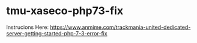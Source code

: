 # tmu-xaseco-php73-fix
Instrucions Here: https://www.anmime.com/trackmania-united-dedicated-server-getting-started-php-7-3-error-fix
